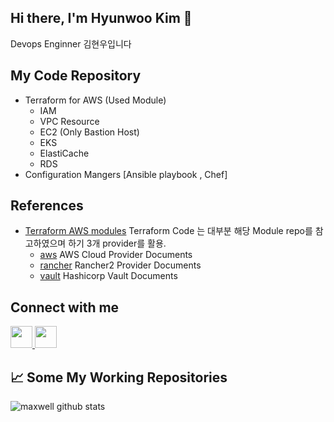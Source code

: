 ## Hi there, I'm Hyunwoo Kim 👋

Devops Enginner 김현우입니다

## My Code Repository
- Terraform for AWS (Used Module)
  - IAM
  - VPC Resource
  - EC2 (Only Bastion Host)
  - EKS
  - ElastiCache
  - RDS
- Configuration Mangers [Ansible playbook , Chef]


## References 

- [Terraform AWS modules](https://github.com/terraform-aws-modules) Terraform Code 는 대부분 해당 Module repo를 참고하였으며 하기 3개 provider를 활용.
  - [aws](https://registry.terraform.io/providers/hashicorp/aws/latest/docs) AWS Cloud Provider Documents
  - [rancher](https://registry.terraform.io/providers/rancher/rancher2/latest/docs) Rancher2 Provider Documents
  - [vault](https://registry.terraform.io/providers/hashicorp/vault/latest/docs) Hashicorp Vault Documents


## Connect with me

<p align="left">
  <a href="https://www.linkedin.com/in/hyun-woo-kim-860a2b19b/">
    <img src="https://inter-dev.co.il/wp-content/uploads/2018/11/linkedin.png" width = 35px/>
  </a>

  <a href="https://www.instagram.com/maxwell.hw/">
    <img src="https://www.hypebot.com/wp-content/uploads/2019/11/instagram.jpg" width = 35px/>
  </a>
</p>


## 📈 Some My Working Repositories
![maxwell github stats](https://github-readme-stats.vercel.app/api?username=maxwell2861&show_icons=true&count_private=true&include_all_commits=true)

